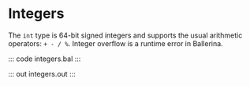 # Integers

The `int` type is 64-bit signed integers and supports the usual arithmetic operators: `+ - / %`. Integer overflow is a runtime error in Ballerina.

::: code integers.bal :::

::: out integers.out :::